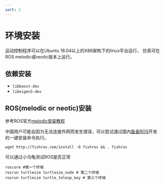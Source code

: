 ```yaml
---
sort: 2
---
```


# 环境安装

运动控制程序可以在Ubuntu 18.04以上的X86架构下的linux平台运行，
仿真可在ROS melodic或neotic版本上运行。

## 依赖安装

+ `libboost-dev`
+ `libeigen3-dev`


## ROS(melodic or neotic)安装

参考ROS官方[melodic安装教程](http://wiki.ros.org/melodic/Installation/Ubuntu)

中国用户可能会因为无法连接外网而发生错误，可以尝试通过国内[鱼香ROS](http://fishros.com)开发的一键安装命令执行。

```shell
wget http://fishros.com/install -O fishros && . fishros
```

可以通过小乌龟测试ROS是否正常

```shell
roscore #第一个终端
rosrun turtlesim turtlesim_node # 第二个终端 
rosrun turtlesim turtle_teleop_key # 第三个终端
```
